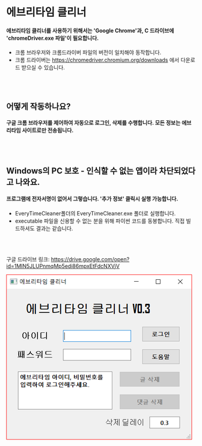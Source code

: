 ﻿에브리타임 클리너
======
  
#### 에브리타임 클리너를 사용하기 위해서는 'Google Chrome'과, C 드라이브에 'chromeDriver.exe 파일'이 필요합니다.
  
* 크롬 브라우저와 크롬드라이버 파일의 버전이 일치해야 동작합니다.
* 크롬 드라이버는 https://chromedriver.chromium.org/downloads 에서 다운로드 받으실 수 있습니다.

<br/><br/>

어떻게 작동하나요?
------
  
#### 구글 크롬 브라우저를 제어하여 자동으로 로그인, 삭제를 수행합니다. 모든 정보는 에브리타임 사이트로만 전송됩니다.

<br/><br/>

Windows의 PC 보호 - 인식할 수 없는 앱이라 차단되었다고 나와요.
------
  
#### 프로그램에 전자서명이 없어서 그렇습니다. '추가 정보' 클릭시 실행 가능합니다.
  
* EveryTimeCleaner폴더의 EveryTimeCleaner.exe 폴더로 실행합니다. 
* executable 파일을 신용할 수 없는 분을 위해 파이썬 코드를 동봉합니다. 직접 빌드하셔도 결과는 같습니다.   
 
<br/><br/>
 
구글 드라이브 링크: https://drive.google.com/open?id=1MlN5JLUPnmqMp5edi86mpxEtFdcNXVjV
    
![EveryTimeGUI_Image](./EveryTimeGUI_Image.PNG)
